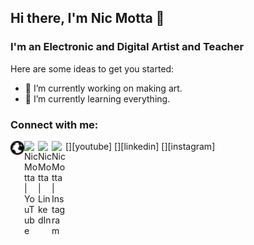 ## Hi there, I'm Nic Motta 👋

### I'm an Electronic and Digital Artist and Teacher

Here are some ideas to get you started:

- 🔭 I’m currently working on making art.
- 🌱 I’m currently learning everything.

### Connect with me:

[<img align="left" alt="Nic Motta" width="22px" src="https://raw.githubusercontent.com/iconic/open-iconic/master/svg/globe.svg" />](nicmotta.github.io)
[<img align="left" alt="Nic Motta | YouTube" width="22px" src="https://cdn.jsdelivr.net/npm/simple-icons@v3/icons/youtube.svg" />][youtube]
[<img align="left" alt="Nic Motta | LinkedIn" width="22px" src="https://cdn.jsdelivr.net/npm/simple-icons@v3/icons/linkedin.svg" />][linkedin]
[<img align="left" alt="Nic Motta | Instagram" width="22px" src="https://cdn.jsdelivr.net/npm/simple-icons@v3/icons/instagram.svg" />][instagram]
